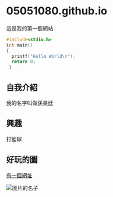 # 05051080.github.io

這是我的第一個網站

```C
#include<stdio.h>
int main()
{
  printf("Hello World\n");
  return 0;
 }
```

## 自我介紹
我的名字叫做孫昊廷

## 興趣
打籃球

## 好玩的圖

[有一個網址](https://moodle.mcu.edu.tw/)

![圖片的名子](https://www.master-insight.com/wp-content/uploads/2019/10/shutterstock_793205941.jpg)

